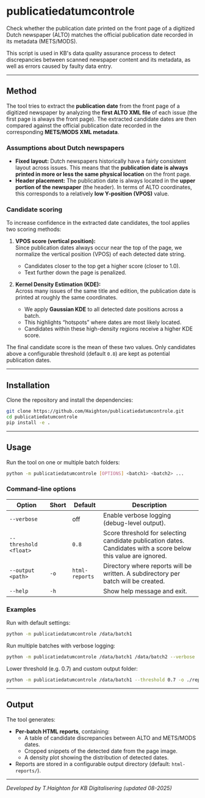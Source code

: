 # publicatiedatumcontrole

Check whether the publication date printed on the front page of a digitized Dutch newspaper (ALTO) matches the official publication date recorded in its metadata (METS/MODS).

This script is used in KB's data quality assurance process to detect discrepancies between scanned newspaper content and its metadata, as well as errors caused by faulty data entry.

---

## Method

The tool tries to extract the **publication date** from the front page of a digitized newspaper by analyzing the **first ALTO XML file** of each issue (the first page is always the front page). The extracted candidate dates are then compared against the official publication date recorded in the corresponding **METS/MODS XML metadata**.

### Assumptions about Dutch newspapers
- **Fixed layout:** Dutch newspapers historically have a fairly consistent layout across issues. This means that the **publication date is always printed in more or less the same physical location** on the front page.  
- **Header placement:** The publication date is always located in the **upper portion of the newspaper** (the header). In terms of ALTO coordinates, this corresponds to a relatively **low Y-position (VPOS)** value.  

### Candidate scoring
To increase confidence in the extracted date candidates, the tool applies two scoring methods:

1. **VPOS score (vertical position):**  
   Since publication dates always occur near the top of the page, we normalize the vertical position (VPOS) of each detected date string.  
   - Candidates closer to the top get a higher score (closer to 1.0).  
   - Text further down the page is penalized.  

2. **Kernel Density Estimation (KDE):**  
   Across many issues of the same title and edition, the publication date is printed at roughly the same coordinates.  
   - We apply **Gaussian KDE** to all detected date positions across a batch.  
   - This highlights “hotspots” where dates are most likely located.  
   - Candidates within these high-density regions receive a higher KDE score.  

The final candidate score is the mean of these two values. Only candidates above a configurable threshold (default `0.8`) are kept as potential publication dates.

---

## Installation

Clone the repository and install the dependencies:

```bash
git clone https://github.com/Haighton/publicatiedatumcontrole.git
cd publicatiedatumcontrole
pip install -e .
```

---

## Usage

Run the tool on one or multiple batch folders:

```bash
python -m publicatiedatumcontrole [OPTIONS] <batch1> <batch2> ...
```

### Command-line options

| Option | Short | Default | Description |
|--------|-------|---------|-------------|
| `--verbose` | | off | Enable verbose logging (debug-level output). |
| `--threshold <float>` | | `0.8` | Score threshold for selecting candidate publication dates. Candidates with a score below this value are ignored. |
| `--output <path>` | `-o` | `html-reports` | Directory where reports will be written. A subdirectory per batch will be created. |
| `--help` | `-h` | | Show help message and exit. |

### Examples

Run with default settings:

```bash
python -m publicatiedatumcontrole /data/batch1
```

Run multiple batches with verbose logging:

```bash
python -m publicatiedatumcontrole /data/batch1 /data/batch2 --verbose
```

Lower threshold (e.g. 0.7) and custom output folder:

```bash
python -m publicatiedatumcontrole /data/batch1 --threshold 0.7 -o ./reports
```

---

## Output

The tool generates:

- **Per-batch HTML reports**, containing:
	- A table of candidate discrepancies between ALTO and METS/MODS dates.
	- Cropped snippets of the detected date from the page image.
	- A density plot showing the distribution of detected dates.
- Reports are stored in a configurable output directory (default: `html-reports/`).

---

_Developed by T.Haighton for KB Digitalisering (updated 08-2025)_
